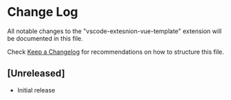 # Change Log

All notable changes to the "vscode-extesnion-vue-template" extension will be documented in this file.

Check [Keep a Changelog](http://keepachangelog.com/) for recommendations on how to structure this file.

## [Unreleased]

- Initial release